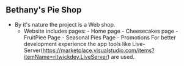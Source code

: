 Bethany's Pie Shop  
---------------------
- By it's nature the project is a Web shop.
    - Website includes  pages:
           - Home page
           - Cheesecakes page
           - FruitPiee Page
           - Seasonal Pies Page
           - Promotions
For better development experience the app tools like Live-Server(https://marketplace.visualstudio.com/items?itemName=ritwickdey.LiveServer) are used.
